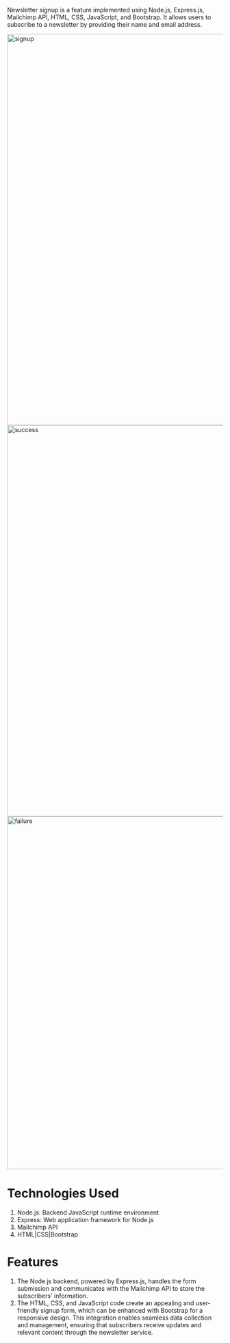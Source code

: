 Newsletter signup is a feature implemented using Node.js, Express.js, Mailchimp API, HTML, CSS, JavaScript, and Bootstrap. It allows users to subscribe to a newsletter by providing their name and email address. 

<img width="911" alt="signup" src="https://github.com/sanyadureja/Newsletter-Signup/assets/84080312/903dd3f2-46d9-4871-877f-f1dea64ea53d">

<img width="911" alt="success" src="https://github.com/sanyadureja/Newsletter-Signup/assets/84080312/97ea3bf7-0398-4add-8270-c9da8795bb75">

<img width="822" alt="failure" src="https://github.com/sanyadureja/Newsletter-Signup/assets/84080312/d4c543fe-6c13-48d7-8b60-a82a3d5ce467">



# Technologies Used
1. Node.js: Backend JavaScript runtime environment
2. Express: Web application framework for Node.js
3. Mailchimp API
4. HTML|CSS|Bootstrap

# Features
1. The Node.js backend, powered by Express.js, handles the form submission and communicates with the Mailchimp API to store the subscribers' information.
2. The HTML, CSS, and JavaScript code create an appealing and user-friendly signup form, which can be enhanced with Bootstrap for a responsive design. This integration enables seamless data collection and management, ensuring that subscribers receive updates and relevant content through the newsletter service.

